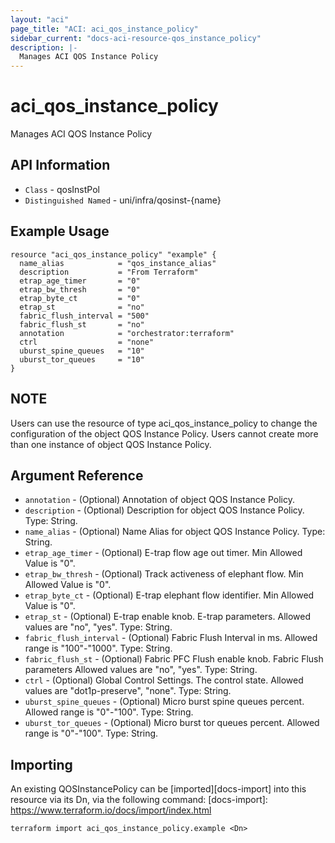```yaml
---
layout: "aci"
page_title: "ACI: aci_qos_instance_policy"
sidebar_current: "docs-aci-resource-qos_instance_policy"
description: |-
  Manages ACI QOS Instance Policy
---
```


# aci_qos_instance_policy #

Manages ACI QOS Instance Policy

## API Information ##

* `Class` - qosInstPol
* `Distinguished Named` - uni/infra/qosinst-{name}


## Example Usage ##

```hcl
resource "aci_qos_instance_policy" "example" {
  name_alias            = "qos_instance_alias"
  description           = "From Terraform"
  etrap_age_timer       = "0" 
  etrap_bw_thresh       = "0"
  etrap_byte_ct         = "0"
  etrap_st              = "no"
  fabric_flush_interval = "500"
  fabric_flush_st       = "no"
  annotation            = "orchestrator:terraform"
  ctrl                  = "none"
  uburst_spine_queues   = "10"
  uburst_tor_queues     = "10"
}
```
## NOTE ##
Users can use the resource of type aci_qos_instance_policy to change the configuration of the object QOS Instance Policy. Users cannot create more than one instance of object QOS Instance Policy.

## Argument Reference ##


* `annotation` - (Optional) Annotation of object QOS Instance Policy.
* `description` - (Optional) Description for object QOS Instance Policy. Type: String.
* `name_alias` - (Optional) Name Alias for object QOS Instance Policy. Type: String.
* `etrap_age_timer` - (Optional) E-trap flow age out timer. Min Allowed Value is "0".
* `etrap_bw_thresh` - (Optional) Track activeness of elephant flow. Min Allowed Value is "0".
* `etrap_byte_ct` - (Optional) E-trap elephant flow identifier. Min Allowed Value is "0".
* `etrap_st` - (Optional) E-trap enable knob. E-trap parameters. Allowed values are "no", "yes". Type: String.
* `fabric_flush_interval` - (Optional) Fabric Flush Interval in ms. Allowed range is "100"-"1000". Type: String.
* `fabric_flush_st` - (Optional) Fabric PFC Flush enable knob. Fabric Flush parameters Allowed values are "no", "yes". Type: String.
* `ctrl` - (Optional) Global Control Settings. The control state. Allowed values are "dot1p-preserve", "none". Type: String.
* `uburst_spine_queues` - (Optional) Micro burst spine queues percent. Allowed range is "0"-"100". Type: String.
* `uburst_tor_queues` - (Optional) Micro burst tor queues percent. Allowed range is "0"-"100". Type: String.


## Importing ##

An existing QOSInstancePolicy can be [imported][docs-import] into this resource via its Dn, via the following command:
[docs-import]: https://www.terraform.io/docs/import/index.html


```
terraform import aci_qos_instance_policy.example <Dn>
```
